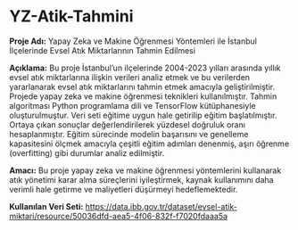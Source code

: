 # YZ-Atik-Tahmini

**Proje Adı:** Yapay Zeka ve Makine Öğrenmesi Yöntemleri ile İstanbul İlçelerinde
Evsel Atık Miktarlarının Tahmin Edilmesi

**Açıklama:** Bu proje İstanbul’un ilçelerinde 2004-2023 yılları arasında yıllık evsel
atık miktarlarına ilişkin verileri analiz etmek ve bu verilerden yararlanarak evsel
atık miktarlarını tahmin etmek amacıyla geliştirilmiştir. Projede yapay zeka ve
makine öğrenmesi teknikleri kullanılmıştır. Tahmin algoritması Python
programlama dili ve TensorFlow kütüphanesiyle oluşturulmuştur. Veri seti eğitime
uygun hale getirilip eğitim başlatılmıştır. Ortaya çıkan sonuçlar değerlendirilerek
yüzdesel doğruluk oranı hesaplanmıştır. Eğitim sürecinde modelin başarısını ve
genelleme kapasitesini ölçmek amacıyla çeşitli eğitim adımları denenmiş, aşırı
öğrenme (overfitting) gibi durumlar analiz edilmiştir.

**Amacı:** Bu proje yapay zeka ve makine öğrenmesi yöntemlerini kullanarak atık
yönetimi karar alma süreçlerini iyileştirmek, kaynak kullanımını daha verimli hale
getirme ve maliyetleri düşürmeyi hedeflemektedir.

**Kullanılan Veri Seti:** https://data.ibb.gov.tr/dataset/evsel-atik-miktari/resource/50036dfd-aea5-4f06-832f-f7020fdaaa5a

